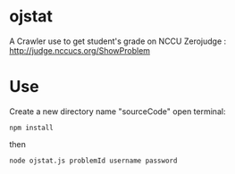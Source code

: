 # ojstat
A Crawler use to get student's grade on NCCU Zerojudge : http://judge.nccucs.org/ShowProblem 

# Use
Create a new directory name "sourceCode"
open terminal:

    npm install

then

    node ojstat.js problemId username password
    
